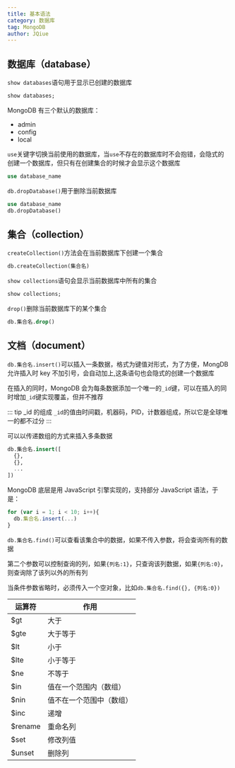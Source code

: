 ```yaml
---
title: 基本语法
category: 数据库
tag: MongoDB
author: JQiue
---
```


## 数据库（database）

`show databases`语句用于显示已创建的数据库

```sql
show databases;
```

MongoDB 有三个默认的数据库：

+ admin
+ config
+ local

`use`关键字切换当前使用的数据库，当`use`不存在的数据库时不会抱错，会隐式的创建一个数据库，但只有在创建集合的时候才会显示这个数据库

```sql
use database_name
```

`db.dropDatabase()`用于删除当前数据库

```sql
use database_name
db.dropDatabase()
```

## 集合（collection）

`createCollection()`方法会在当前数据库下创建一个集合

```sql
db.createCollection(集合名)
```

`show collections`语句会显示当前数据库中所有的集合

```sql
show collections;
```

`drop()`删除当前数据库下的某个集合

```sql
db.集合名.drop()
```

## 文档（document）

`db.集合名.insert()`可以插入一条数据，格式为键值对形式，为了方便，MongDB 允许插入时 key 不加引号，会自动加上,这条语句也会隐式的创建一个数据库

在插入的同时，MongoDB 会为每条数据添加一个唯一的`_id`键，可以在插入的同时增加`_id`键实现覆盖，但并不推荐

::: tip _id 的组成
`_id`的值由时间戳，机器码，PID，计数器组成，所以它是全球唯一的都不过分
:::

可以以传递数组的方式来插入多条数据

```sql
db.集合名.insert([
  {},
  {},
  ...
])
```

MongoDB 底层是用 JavaScript 引擎实现的，支持部分 JavaScript 语法，于是：

```javascript
for (var i = 1; i < 10; i++){
  db.集合名.insert(...)
}
```

`db.集合名.find()`可以查看该集合中的数据，如果不传入参数，将会查询所有的数据

第二个参数可以控制查询的列，如果`{列名:1}`，只查询该列数据，如果`{列名:0}`，则查询除了该列以外的所有列

当条件参数省略时，必须传入一个空对象，比如`db.集合名.find({}, {列名:0})`

运算符|作用
---|---
$gt|大于
$gte|大于等于
$lt|小于
$lte|小于等于
$ne|不等于
$in|值在一个范围内（数组）
$nin|值不在一个范围中（数组）
$inc|递增
$rename|重命名列
$set|修改列值
$unset|删除列
